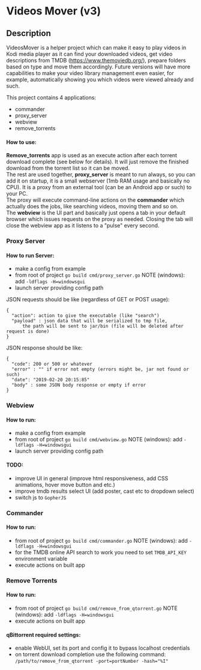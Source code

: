 # Videos Mover (v3)
## Description

VideosMover is a helper project which can make it easy to play videos in Kodi media player as it can find your downloaded videos, get video descriptions from TMDB (https://www.themoviedb.org/), prepare folders based on type and move them accordingly. Future versions will have more capabilities to make your video library management even easier, for example, automatically showing you which videos were viewed already and such.  

This project contains 4 applications:
- commander
- proxy_server
- webview
- remove_torrents

#### How to use:  
**Remove_torrents** app is used as an execute action after each torrent download complete (see below for details). It will just remove the finished download from the torrent list so it can be moved.  
The rest are used together, **proxy_server** is meant to run always, so you can add it on startup, it is a small webserver (1mb RAM usage and basically no CPU). It is a proxy from an external tool (can be an Android app or such) to your PC.  
The proxy will execute command-line actions on the **commander** which actually does the jobs, like searching videos, moving them and so on.  
The **webview** is the UI part and basically just opens a tab in your default browser which issues requests on the proxy as needed. Closing the tab will close the webview app as it listens to a "pulse" every second.  

### Proxy Server
#### How to run Server:  
- make a config from example  
- from root of project `go build cmd/proxy_server.go` NOTE (windows): add `-ldflags -H=windowsgui`  
- launch server providing config path  

JSON requests should be like (regardless of GET or POST usage):  
```
{  
  "action": action to give the executable (like "search")  
  "payload" : json data that will be serialized to tmp file, 
      the path will be sent to jar/bin (file will be deleted after request is done)    
}
```

JSON response should be like:
```
{  
  "code": 200 or 500 or whatever  
  "error" : "" if error not empty (errors might be, jar not found or such)  
  "date": "2019-02-20 20:15:85"  
  "body" : some JSON body response or empty if error  
}
```   

### Webview
#### How to run:
- make a config from example  
- from root of project `go build cmd/webview.go` NOTE (windows): add `-ldflags -H=windowsgui`  
- launch server providing config path  

#### TODO:  
- improve UI in general (improve html responsiveness, add CSS animations, hover move button and etc.)
- improve tmdb results select UI (add poster, cast etc to dropdown select)
- switch js to `GopherJS`  

### Commander
#### How to run:      
- from root of project `go build cmd/commander.go` NOTE (windows): add `-ldflags -H=windowsgui`  
- for the TMDB online API search to work you need to set `TMDB_API_KEY` environment variable  
- execute actions on built app  

### Remove Torrents
#### How to run:  
- from root of project `go build cmd/remove_from_qtorrent.go` NOTE (windows): add `-ldflags -H=windowsgui`  
- execute actions on built app  

#### qBittorrent required settings:    
- enable WebUI, set its port and config it to bypass localhost credentials  
- on torrent download completion use the following command: `/path/to/remove_from_qtorrent -port=portNumber -hash="%I"`  
